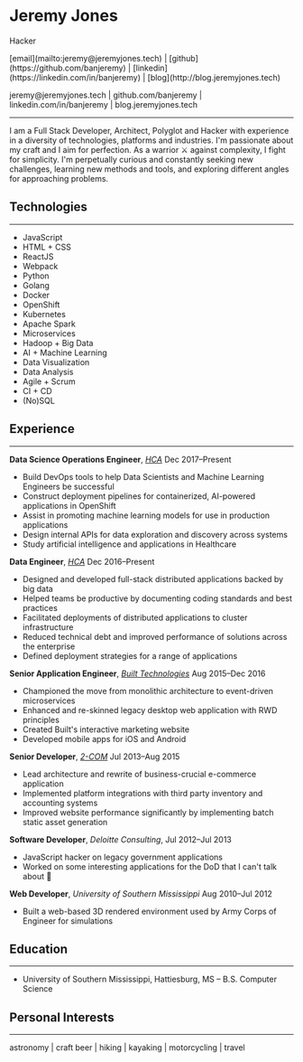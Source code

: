 # Jeremy Jones
Hacker

<p class="screen">
[email](mailto:jeremy@jeremyjones.tech) | [github](https://github.com/banjeremy) | [linkedin](https://linkedin.com/in/banjeremy) | [blog](http://blog.jeremyjones.tech)
</p>

<p class="print">
jeremy@jeremyjones.tech | github.com/banjeremy | linkedin.com/in/banjeremy | blog.jeremyjones.tech
</p>

---
I am a Full Stack Developer, Architect, Polyglot and Hacker with experience in a diversity of technologies, platforms and industries. I'm passionate about my craft and I aim for perfection. As a warrior <span class="screen">⚔</span> against complexity, I fight for simplicity. I'm perpetually curious and constantly seeking new challenges, learning new methods and tools, and exploring different angles for approaching problems.

## Technologies
---
- JavaScript
- HTML + CSS
- ReactJS
- Webpack
- Python
- Golang
- Docker
- OpenShift
- Kubernetes
- Apache Spark
- Microservices
- Hadoop + Big Data
- AI + Machine Learning
- Data Visualization
- Data Analysis
- Agile + Scrum
- CI + CD
- (No)SQL

## Experience
---
**Data Science Operations Engineer**, [*HCA*](http://hcahealthcare.com/) Dec 2017–Present
- Build DevOps tools to help Data Scientists and Machine Learning Engineers be successful
- Construct deployment pipelines for containerized, AI-powered applications in OpenShift
- Assist in promoting machine learning models for use in  production applications
- Design internal APIs for data exploration and discovery across systems
- Study artificial intelligence and applications in Healthcare

**Data Engineer**, [*HCA*](http://hcahealthcare.com/) Dec 2016–Present
- Designed and developed full-stack distributed applications backed by big data
- Helped teams be productive by documenting coding standards and best practices
- Facilitated deployments of distributed applications to cluster infrastructure
- Reduced technical debt and improved performance of solutions across the enterprise
- Defined deployment strategies for a range of applications

**Senior Application Engineer**, [*Built Technologies*](https://getbuilt.com/) Aug 2015–Dec 2016
- Championed the move from monolithic architecture to event-driven microservices
- Enhanced and re-skinned legacy desktop web application with RWD principles
- Created Built's interactive marketing website
- Developed mobile apps for iOS and Android

**Senior Developer**, [*2-COM*](http://2-com.net) Jul 2013–Aug 2015
- Lead architecture and rewrite of business-crucial e-commerce application
- Implemented platform integrations with third party inventory and accounting systems
- Improved website performance significantly by implementing batch static asset generation

**Software Developer**, *Deloitte Consulting*, Jul 2012–Jul 2013
- JavaScript hacker on legacy government applications
- Worked on some interesting applications for the DoD that I can't talk about <span class="screen">🙊</span>

**Web Developer**, *University of Southern Mississippi* Aug 2010–Jul 2012
- Built a web-based 3D rendered environment used by Army Corps of Engineer for simulations

## Education
---
* University of Southern Mississippi, Hattiesburg, MS – B.S. Computer Science

## Personal Interests
---
<p class="small">
astronomy | craft beer | hiking | kayaking | motorcycling | travel
</p>
